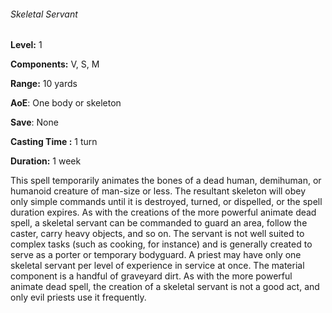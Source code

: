 ###### Skeletal Servant

**Level:** 1

**Components:** V, S, M

**Range:** 10 yards

**AoE**: One body or skeleton

**Save**: None

**Casting Time :** 1 turn

**Duration:** 1 week

This spell temporarily animates the bones of a dead human, demihuman, or humanoid creature of man-size or less. The resultant skeleton will obey only simple commands until it is destroyed, turned, or dispelled, or the spell duration expires. As with the creations of the more powerful animate dead spell, a skeletal servant can be commanded to guard an area, follow the caster, carry heavy objects, and so on. The servant is not well suited to complex tasks (such as cooking, for instance) and is generally created to serve as a porter or temporary bodyguard. A priest may have only one skeletal servant per level of experience in service at once. The material component is a handful of graveyard dirt. As with the more powerful animate dead spell, the creation of a skeletal servant is not a good act, and only evil priests use it frequently.